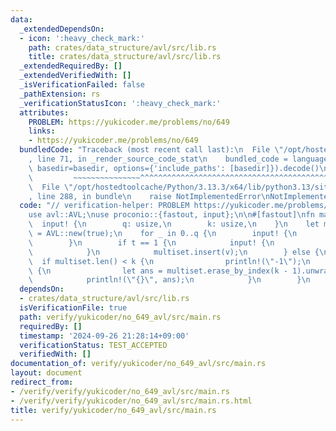 ```yaml
---
data:
  _extendedDependsOn:
  - icon: ':heavy_check_mark:'
    path: crates/data_structure/avl/src/lib.rs
    title: crates/data_structure/avl/src/lib.rs
  _extendedRequiredBy: []
  _extendedVerifiedWith: []
  _isVerificationFailed: false
  _pathExtension: rs
  _verificationStatusIcon: ':heavy_check_mark:'
  attributes:
    PROBLEM: https://yukicoder.me/problems/no/649
    links:
    - https://yukicoder.me/problems/no/649
  bundledCode: "Traceback (most recent call last):\n  File \"/opt/hostedtoolcache/Python/3.13.3/x64/lib/python3.13/site-packages/onlinejudge_verify/documentation/build.py\"\
    , line 71, in _render_source_code_stat\n    bundled_code = language.bundle(stat.path,\
    \ basedir=basedir, options={'include_paths': [basedir]}).decode()\n          \
    \         ~~~~~~~~~~~~~~~^^^^^^^^^^^^^^^^^^^^^^^^^^^^^^^^^^^^^^^^^^^^^^^^^^^^^^^^^^^^^^^^^^\n\
    \  File \"/opt/hostedtoolcache/Python/3.13.3/x64/lib/python3.13/site-packages/onlinejudge_verify/languages/rust.py\"\
    , line 288, in bundle\n    raise NotImplementedError\nNotImplementedError\n"
  code: "// verification-helper: PROBLEM https://yukicoder.me/problems/no/649\n\n\
    use avl::AVL;\nuse proconio::{fastout, input};\n\n#[fastout]\nfn main() {\n  \
    \  input! {\n        q: usize,\n        k: usize,\n    }\n    let mut multiset\
    \ = AVL::new(true);\n    for _ in 0..q {\n        input! {\n            t: u8,\n\
    \        }\n        if t == 1 {\n            input! {\n                v: u64,\n\
    \            }\n            multiset.insert(v);\n        } else {\n          \
    \  if multiset.len() < k {\n                println!(\"-1\");\n            } else\
    \ {\n                let ans = multiset.erase_by_index(k - 1).unwrap();\n    \
    \            println!(\"{}\", ans);\n            }\n        }\n    }\n}\n"
  dependsOn:
  - crates/data_structure/avl/src/lib.rs
  isVerificationFile: true
  path: verify/yukicoder/no_649_avl/src/main.rs
  requiredBy: []
  timestamp: '2024-09-26 21:28:14+09:00'
  verificationStatus: TEST_ACCEPTED
  verifiedWith: []
documentation_of: verify/yukicoder/no_649_avl/src/main.rs
layout: document
redirect_from:
- /verify/verify/yukicoder/no_649_avl/src/main.rs
- /verify/verify/yukicoder/no_649_avl/src/main.rs.html
title: verify/yukicoder/no_649_avl/src/main.rs
---
```

